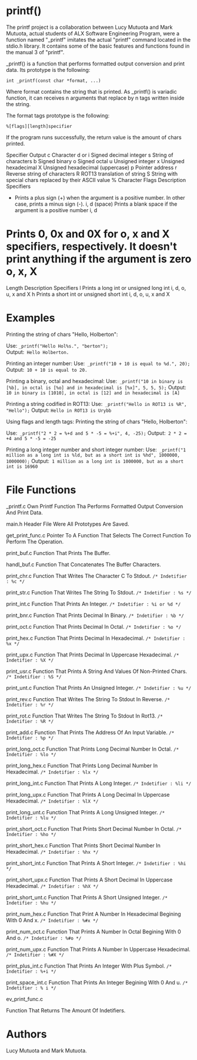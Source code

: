 # printf()


The printf project is a collaboration between Lucy Mutuota and Mark Mutuota, actual students of ALX Software Engineering Program, were a function named "_printf" imitates the actual "printf" command located in the stdio.h library. It contains some of the basic features and functions found in the manual 3 of "printf".


_printf() is a function that performs formatted output conversion and print data. Its prototype is the following:


```
int _printf(const char *format, ...)
```

Where format contains the string that is printed. As _printf() is variadic function, it can receives n arguments that replace by n tags written inside the string.

The format tags prototype is the following:

```
%[flags][length]specifier
```

If the program runs successfully, the return value is the amount of chars printed.

Specifier	Output
c	Character
d or i	Signed decimal integer
s	String of characters
b	Signed binary
o	Signed octal
u	Unsigned integer
x	Unsigned hexadecimal
X	Unsigned hexadecimal (uppercase)
p	Pointer address
r	Reverse string of characters
R	ROT13 translation of string
S	String with special chars replaced by their ASCII value
%	Character
Flags	Description	Specifiers
+	Prints a plus sign (+) when the argument is a positive number. In other case, prints a minus sign (-).	i, d
(space)	Prints a blank space if the argument is a positive number	i, d
#	Prints 0, 0x and 0X for o, x and X specifiers, respectively. It doesn't print anything if the argument is zero	o, x, X
Length	Description	Specifiers
l	Prints a long int or unsigned long int	i, d, o, u, x and X
h	Prints a short int or unsigned short int	i, d, o, u, x and X
# Examples
Printing the string of chars "Hello, Holberton":

Use: ```_printf("Hello Hol%s.", "berton");```<br/>
Output:``` Hello Holberton.```

Printing an integer number:
Use:``` _printf("10 + 10 is equal to %d.", 20);```<br/>
Output:``` 10 + 10 is equal to 20.```

Printing a binary, octal and hexadecimal:
Use:``` _printf("10 in binary is [%b], in octal is [%o] and in hexadecimal is [%x]", 5, 5, 5);```
Output:``` 10 in binary is [1010], in octal is [12] and in hexadecimal is [A]```

Printing a string codified in ROT13:
Use:``` _printf("Hello in ROT13 is %R", "Hello");```
Output: ```Hello in ROT13 is Urybb```

Using flags and length tags:
Printing the string of chars "Hello, Holberton":

Use:``` _printf("2 * 2 = %+d and 5 * -5 = %+i", 4, -25);```
Output:``` 2 * 2 = +4 and 5 * -5 = -25```

Printing a long integer number and short integer number:
Use:``` _printf("1 million as a long int is %ld, but as a short int is %hd", 1000000, 1000000);```
Output:``` 1 million as a long int is 1000000, but as a short int is 16960```

# File Functions

_printf.c
Own Printf Function Tha Performs Formatted Output Conversion And Print Data.

main.h
Header File Were All Prototypes Are Saved.

get_print_func.c
Pointer To A Function That Selects The Correct Function To Perform The Operation.

print_buf.c
Function That Prints The Buffer.

handl_buf.c
Function That Concatenates The Buffer Characters.

print_chr.c
Function That Writes The Character C To Stdout.
```/* Indetifier : %c */```

print_str.c
Function That Writes The String To Stdout.
```/* Indetifier : %s */```

print_int.c
Function That Prints An Integer.
```/* Indetifier : %i or %d */```

print_bnr.c
Function That Prints Decimal In Binary.
```/* Indetifier : %b */```

print_oct.c
Function That Prints Decimal In Octal.
```/* Indetifier : %o */```

print_hex.c
Function That Prints Decimal In Hexadecimal.
```/* Indetifier : %x */```

print_upx.c
Function That Prints Decimal In Uppercase Hexadecimal.
```/* Indetifier : %X */```

print_usr.c
Function That Prints A String And Values Of Non-Printed Chars.
```/* Indetifier : %S */```

print_unt.c
Function That Prints An Unsigned Integer.
```/* Indetifier : %u */```

print_rev.c
Function That Writes The String To Stdout In Reverse.
```/* Indetifier : %r */```

print_rot.c
Function That Writes The String To Stdout In Rot13.
```/* Indetifier : %R */```

print_add.c
Function That Prints The Address Of An Input Variable.
```/* Indetifier : %p */```

print_long_oct.c
Function That Prints Long Decimal Number In Octal.
```/* Indetifier : %lo */```

print_long_hex.c
Function That Prints Long Decimal Number In Hexadecimal.
```/* Indetifier : %lx */```

print_long_int.c
Function That Prints A Long Integer.
```/* Indetifier : %li */```

print_long_upx.c
Function That Prints A Long Decimal In Uppercase Hexadecimal.
```/* Indetifier : %lX */```

print_long_unt.c
Function That Prints A Long Unsigned Integer.
```/* Indetifier : %lu */```

print_short_oct.c
Function That Prints Short Decimal Number In Octal.
```/* Indetifier : %ho */```

print_short_hex.c
Function That Prints Short Decimal Number In Hexadecimal.
```/* Indetifier : %hx */```

print_short_int.c
Function That Prints A Short Integer.
```/* Indetifier : %hi */```

print_short_upx.c
Function That Prints A Short Decimal In Uppercase Hexadecimal.
```/* Indetifier : %hX */```

print_short_unt.c
Function That Prints A Short Unsigned Integer.
```/* Indetifier : %hu */```

print_num_hex.c
Function That Print A Number In Hexadecimal Begining With 0 And x.
```/* Indetifier : %#x */```

print_num_oct.c
Function That Prints A Number In Octal Begining With 0 And o.
```/* Indetifier : %#o */```

print_num_upx.c
Function That Prints A Number In Uppercase Hexadecimal.
```/* Indetifier : %#X */```

print_plus_int.c
Function That Prints An Integer With Plus Symbol.
```/* Indetifier : %+i */```

print_space_int.c
Function That Prints An Integer Begining With 0 And u.
```/* Indetifier : % i */```

ev_print_func.c

Function That Returns The Amount Of Indetifiers.

# Authors

Lucy Mutuota and Mark Mutuota.

